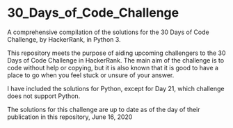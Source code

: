 # 30_Days_of_Code_Challenge
A comprehensive compilation of the solutions for the 30 Days of Code Challenge, by HackerRank, in Python 3.

This repository meets the purpose of aiding upcoming challengers to the 30 Days of Code Challenge in HackerRank. The main aim of the challenge is to code without help or copying, but it is also known that it is good to have a place to go when you feel stuck or unsure of your answer.

I have included the solutions for Python, except for Day 21, which challenge does not support Python. 

The solutions for this challenge are up to date as of the day of their publication in this repository, June 16, 2020
